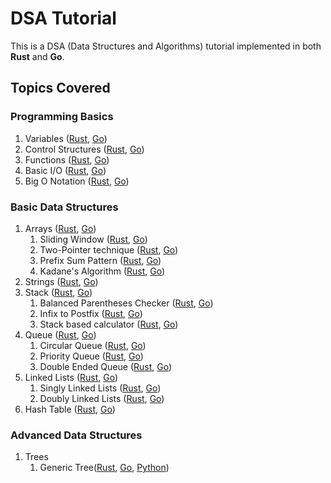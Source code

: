 # DSA Tutorial

This is a DSA (Data Structures and Algorithms) tutorial implemented in both **Rust** and **Go**.

## Topics Covered

### Programming Basics

1. Variables ([Rust](./rust/src/_01_programming_basics/_01_variables.rs), [Go](./go/1_programingBasics/1_variables.go))
2. Control Structures ([Rust](./rust/src/_01_programming_basics/_02_control_structures.rs), [Go](./go/1_programingBasics/2_controlStructures.go))
3. Functions ([Rust](./rust/src/_01_programming_basics/_03_functions.rs), [Go](./go/1_programingBasics/3_functions.go))
4. Basic I/O ([Rust](./rust/src/_01_programming_basics/_04_basic_io.rs), [Go](./go/1_programingBasics/4_basicIO.go))
5. Big O Notation ([Rust](./rust/src/_01_programming_basics/_05_big_o_notation), [Go](./go/1_programingBasics/5_bigONotation))

### Basic Data Structures

1. Arrays ([Rust](./rust/src/_02_basic_data_structures/_01_arrays/_01_arrays.rs), [Go](./go/2_basicDataStructures/1_arrays/1_arrays.go))
   1. Sliding Window ([Rust](./rust/src/_02_basic_data_structures/_01_arrays/_02_advanced_patterns/_01_sliding_window.rs), [Go](./go/2_basicDataStructures/1_arrays/2_advancedPatterns/1_slidingWindow.go))
   2. Two-Pointer technique ([Rust](./rust/src/_02_basic_data_structures/_01_arrays/_02_advanced_patterns/_02_two_pointers.rs), [Go](./go/2_basicDataStructures/1_arrays/2_advancedPatterns/2_twoPointers.go))
   3. Prefix Sum Pattern ([Rust](./rust/src/_02_basic_data_structures/_01_arrays/_02_advanced_patterns/_03_prefix_sum.rs), [Go](./go/2_basicDataStructures/1_arrays/2_advancedPatterns/3_prefixSum.go))
   4. Kadane's Algorithm ([Rust](./rust/src/_02_basic_data_structures/_01_arrays/_02_advanced_patterns/_04_kadane_algorithm.rs), [Go](./go/2_basicDataStructures/1_arrays/2_advancedPatterns/4_kadaneAlgorithm.go))
2. Strings ([Rust](./rust/src/_02_basic_data_structures/_02_strings/_01_strings.rs), [Go](./go/2_basicDataStructures/2_strings/1_strings.go))
3. Stack ([Rust](./rust/src/_02_basic_data_structures/_03_stack/_01_stack.rs), [Go](./go/2_basicDataStructures/3_stack/1_stack.go))
   1. Balanced Parentheses Checker ([Rust](./rust/src/_02_basic_data_structures/_03_stack/_02_advanced_patterns/_01_balanced_parentheses.rs), [Go](./go/2_basicDataStructures/3_stack/2_advancedPatterns/1_balancedParentheses.go))
   2. Infix to Postfix ([Rust](./rust/src/_02_basic_data_structures/_03_stack/_02_advanced_patterns/_02_infix_to_postfix.rs), [Go](./go/2_basicDataStructures/3_stack/2_advancedPatterns/2_infixToPostfix.go))
   3. Stack based calculator ([Rust](./rust/src/_02_basic_data_structures/_03_stack/_02_advanced_patterns/_03_stack_calculator.rs), [Go](./go/2_basicDataStructures/3_stack/2_advancedPatterns/3_stackCalculator.go))
4. Queue ([Rust](./rust/src/_02_basic_data_structures/_04_queue/_01_queue.rs), [Go](./go/2_basicDataStructures/4_queue/1_queue.go))
   1. Circular Queue ([Rust](./rust/src/_02_basic_data_structures/_04_queue/_02_advanced_patterns/_01_circular_queue.rs), [Go](./go/2_basicDataStructures/4_queue/2_advancedPatterns/1_circularQueue.go))
   2. Priority Queue ([Rust](./rust/src/_02_basic_data_structures/_04_queue/_02_advanced_patterns/_02_priority_queue.rs), [Go](./go/2_basicDataStructures/4_queue/2_advancedPatterns/2_priorityQueue.go))
   3. Double Ended Queue ([Rust](./rust/src/_02_basic_data_structures/_04_queue/_02_advanced_patterns/_03_double_ended_queue.rs), [Go](./go/2_basicDataStructures/4_queue/2_advancedPatterns/3_doubleEnded.go))
5. Linked Lists ([Rust](./rust/src/_02_basic_data_structures/_05_linked_lists/), [Go](./go/2_basicDataStructures/5_linkedLists/))
   1. Singly Linked Lists ([Rust](./rust/src/_02_basic_data_structures/_05_linked_lists/_01_single_linked_list.rs), [Go](go/2_basicDataStructures/5_linkedLists/1_singleLinkedLists.go))
   2. Doubly Linked Lists ([Rust](./rust/src/_02_basic_data_structures/_05_linked_lists/_02_double_linked_list.rs), [Go](go/2_basicDataStructures/5_linkedLists/2_doubleLinkedLists.go))
6. Hash Table ([Rust](./rust/src/_02_basic_data_structures/_06_hash_table/_01_basic_hash.rs), [Go](./go/2_basicDataStructures/6_hashTable/1_basicHash.go))

### Advanced Data Structures

1. Trees
   1. Generic Tree([Rust](./rust/src/_03_advanced_data_structures/_01_trees/_01_generic/_01_node.rs), [Go](./go/3_advancedDataStructures/1_trees/1_generic/1_node.go), [Python](./python/_3advanced_data_strutures/_1trees/_1generic/_1node.py))
